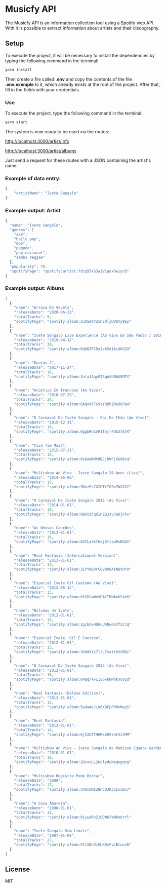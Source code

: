 # Musicfy API

The Musicfy API is an information collection tool using a Spotify web API. With it is possible to extract information about artists and their discography.

## Setup

To execute the project, it will be necessary to install the dependencies by typing the following command in the terminal:

```bash
yarn install
```

Then create a file called **.env** and copy the contents of the file **.env.exemple** to it, which already exists at the root of the project. After that, fill in the fields with your credentials.

### Use

To execute the project, type the following command in the terminal:

```bash
yarn start
```

The system is now ready to be used via the routes:

[http://localhost:3000/artist/info](http://localhost:3000/artist/info)

[http://localhost:3000/artist/albums](http://localhost:3000/artist/albums)

Just send a request for these routes with a JSON containing the artist's name.

### Example of data entry:

```javascript
{
	"artistName": "Ivete Sangalo"
}
```
### Example output: Artist

```javascript
{
  "name": "Ivete Sangalo",
  "genres": [
    "axe",
    "baile pop",
    "mpb",
    "pagode",
    "pop nacional",
    "samba reggae"
  ],
  "popularity": 70,
  "spotifyPage": "spotify:artist:7dzq55YG3wjViqexDwiycQ"
}
```

### Example output: Albuns

```javascript
[
  {
    "name": "Arraiá Da Veveta",
    "releaseDate": "2020-06-21",
    "totalTracks": 9,
    "spotifyPage": "spotify:album:2uASdtYZsn2RljUVbYy8Ep"
  },
  {
    "name": "Ivete Sangalo Live Experience (Ao Vivo Em São Paulo / 2018)",
    "releaseDate": "2019-04-12",
    "totalTracks": 30,
    "spotifyPage": "spotify:album:0qO6ZPC8y2eXVA1AidKGZQ"
  },
  {
    "name": "Duetos 2",
    "releaseDate": "2017-11-24",
    "totalTracks": 16,
    "spotifyPage": "spotify:album:3uta1AqyOI8qoVUB6A8MTX"
  },
  {
    "name": "Acústico Em Trancoso (Ao Vivo)",
    "releaseDate": "2016-07-29",
    "totalTracks": 24,
    "spotifyPage": "spotify:album:6Aqv0T76VtYRBhZMsd0Pa4"
  },
  {
    "name": "O Carnaval De Ivete Sangalo - Sai Do Chão (Ao Vivo)",
    "releaseDate": "2015-12-11",
    "totalTracks": 18,
    "spotifyPage": "spotify:album:0ggbRn1mM1fojrFOGJl6lR"
  },
  {
    "name": "Viva Tim Maia",
    "releaseDate": "2015-07-31",
    "totalTracks": 12,
    "spotifyPage": "spotify:album:0s6eeWdtRBJjhWFjXG9Bcq"
  },
  {
    "name": "Multishow Ao Vivo - Ivete Sangalo 20 Anos (Live)",
    "releaseDate": "2014-05-06",
    "totalTracks": 18,
    "spotifyPage": "spotify:album:3BezFc7G2hTrTO9o7WX2D2"
  },
  {
    "name": "O Carnaval De Ivete Sangalo 2015 (Ao Vivo)",
    "releaseDate": "2014-01-01",
    "totalTracks": 18,
    "spotifyPage": "spotify:album:0BGtZFqDInZuJJvJa8jChx"
  },
  {
    "name": "As Nossas Canções",
    "releaseDate": "2013-01-01",
    "totalTracks": 16,
    "spotifyPage": "spotify:album:04TLo3kfhsjXttswMuBGbS"
  },
  {
    "name": "Real Fantasia (International Version)",
    "releaseDate": "2013-01-01",
    "totalTracks": 14,
    "spotifyPage": "spotify:album:3iPYe8UrC6vbnQAsNBtHr0"
  },
  {
    "name": "Especial Ivete Gil Caetano (Ao Vivo)",
    "releaseDate": "2012-05-14",
    "totalTracks": 15,
    "spotifyPage": "spotify:album:0fGDlwWo9GAfIRNAnOSxh6"
  },
  {
    "name": "Baladas de Ivete",
    "releaseDate": "2012-01-01",
    "totalTracks": 15,
    "spotifyPage": "spotify:album:1gcEnxHbhuUhNwo4JfIcJq"
  },
  {
    "name": "Especial Ivete, Gil E Caetano",
    "releaseDate": "2012-01-01",
    "totalTracks": 15,
    "spotifyPage": "spotify:album:3hOAYii7ltL7zatrSVtBQc"
  },
  {
    "name": "O Carnaval De Ivete Sangalo 2013 (Ao Vivo)",
    "releaseDate": "2012-01-01",
    "totalTracks": 16,
    "spotifyPage": "spotify:album:04BqrkFIIy6vkNHhkXC6qd"
  },
  {
    "name": "Real Fantasia (Deluxe Edition)",
    "releaseDate": "2012-01-01",
    "totalTracks": 15,
    "spotifyPage": "spotify:album:5wUaAeJiu6XDFpPhRnMegS"
  },
  {
    "name": "Real Fantasia",
    "releaseDate": "2012-01-01",
    "totalTracks": 14,
    "spotifyPage": "spotify:album:6jK2GfT9HRxmO9snF3iYMM"
  },
  {
    "name": "Multishow Ao Vivo - Ivete Sangalo No Madison Square Garden (Ao Vivo No Madison Square Garden / 2010)",
    "releaseDate": "2010-01-01",
    "totalTracks": 18,
    "spotifyPage": "spotify:album:2OzxcLL2uclyduNsqogqng"
  },
  {
    "name": "Multishow Registro Pode Entrar",
    "releaseDate": "2009",
    "totalTracks": 17,
    "spotifyPage": "spotify:album:34OckNIZ8nCUJRJ3zxxDu7"
  },
  {
    "name": "A Casa Amarela",
    "releaseDate": "2008-01-01",
    "totalTracks": 11,
    "spotifyPage": "spotify:album:0jywJRnZjCDN6faNkHUrrl"
  },
  {
    "name": "Ivete Sangalo Sem Limite",
    "releaseDate": "2007-01-08",
    "totalTracks": 27,
    "spotifyPage": "spotify:album:5fLXDLRiKLK9zFvLBlunzB"
  }
]
```

## License

MIT
